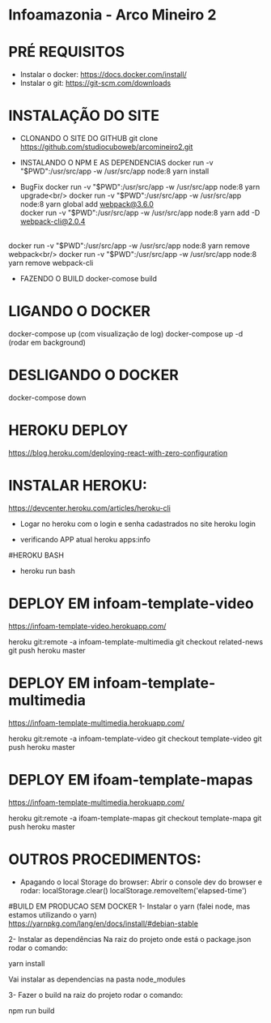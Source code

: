 # Infoamazonia - Arco Mineiro 2

# PRÉ REQUISITOS
- Instalar o docker: https://docs.docker.com/install/
- Instalar o git: https://git-scm.com/downloads

# INSTALAÇÃO DO SITE

- CLONANDO O SITE DO GITHUB
git clone https://github.com/studiocuboweb/arcomineiro2.git

- INSTALANDO O NPM E AS DEPENDENCIAS
docker run -v "$PWD":/usr/src/app -w /usr/src/app node:8 yarn install<br/>

- BugFix
docker run -v "$PWD":/usr/src/app -w /usr/src/app node:8 yarn upgrade<br/>
docker run -v "$PWD":/usr/src/app -w /usr/src/app node:8 yarn global add webpack@3.6.0<br/>
docker run -v "$PWD":/usr/src/app -w /usr/src/app node:8 yarn add -D webpack-cli@2.0.4<br/><br/>

docker run -v "$PWD":/usr/src/app -w /usr/src/app node:8 yarn remove webpack<br/>
docker run -v "$PWD":/usr/src/app -w /usr/src/app node:8 yarn remove webpack-cli<br/>

- FAZENDO O BUILD
docker-comose build


# LIGANDO O DOCKER
docker-compose up (com visualização de log)
docker-compose up -d (rodar em background)

# DESLIGANDO O DOCKER
docker-compose down


# HEROKU DEPLOY
https://blog.heroku.com/deploying-react-with-zero-configuration

# INSTALAR HEROKU:
https://devcenter.heroku.com/articles/heroku-cli

- Logar no heroku com o login e senha cadastrados no site
heroku login

- verificando APP atual
heroku apps:info


#HEROKU BASH
- heroku run bash

# DEPLOY EM infoam-template-video
https://infoam-template-video.herokuapp.com/

heroku git:remote -a infoam-template-multimedia
git checkout related-news
git push heroku master

# DEPLOY EM infoam-template-multimedia
https://infoam-template-multimedia.herokuapp.com/

heroku git:remote -a infoam-template-video
git checkout template-video
git push heroku master

# DEPLOY EM ifoam-template-mapas
https://infoam-template-multimedia.herokuapp.com/

heroku git:remote -a ifoam-template-mapas
git checkout template-mapa
git push heroku master

# OUTROS PROCEDIMENTOS:
- Apagando o local Storage do browser:
Abrir o console dev do browser e rodar:
localStorage.clear()
localStorage.removeItem('elapsed-time')

#BUILD EM PRODUCAO SEM DOCKER
1- Instalar o yarn (falei node, mas estamos utilizando o yarn)
https://yarnpkg.com/lang/en/docs/install/#debian-stable

2- Instalar as dependências
Na raiz do projeto onde está o package.json rodar o comando:

yarn install

Vai instalar as dependencias na pasta node_modules 

3- Fazer o build
na raiz do projeto rodar o comando:

npm run build
